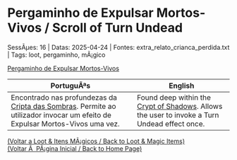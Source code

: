 ﻿
# Pergaminho de Expulsar Mortos-Vivos / Scroll of Turn Undead

SessÃµes: 16 | Datas: 2025-04-24 | Fontes: extra_relato_crianca_perdida.txt | Tags: loot, pergaminho, mÃ¡gico

[Pergaminho de Expulsar Mortos-Vivos](pergaminho_expulsar_mortos_vivos.png)

| PortuguÃªs | English |
|-----------|---------|
| Encontrado nas profundezas da [Cripta das Sombras](cripta_das_sombras.md). Permite ao utilizador invocar um efeito de Expulsar Mortos-Vivos uma vez. | Found deep within the [Crypt of Shadows](cripta_das_sombras.md). Allows the user to invoke a Turn Undead effect once. |

[(Voltar a Loot & Itens MÃ¡gicos / Back to Loot & Magic Items)](loot.md)  
[(Voltar Ã  PÃ¡gina Inicial / Back to Home Page)](../../home.md)


























